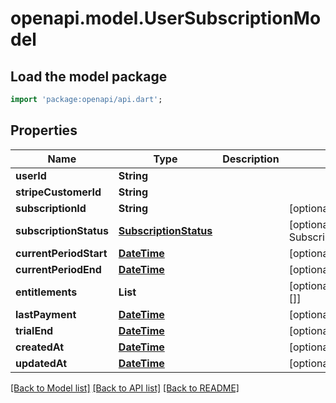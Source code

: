 # openapi.model.UserSubscriptionModel

## Load the model package
```dart
import 'package:openapi/api.dart';
```

## Properties
Name | Type | Description | Notes
------------ | ------------- | ------------- | -------------
**userId** | **String** |  | 
**stripeCustomerId** | **String** |  | 
**subscriptionId** | **String** |  | [optional] 
**subscriptionStatus** | [**SubscriptionStatus**](SubscriptionStatus.md) |  | [optional] [default to SubscriptionStatus.unpaid]
**currentPeriodStart** | [**DateTime**](DateTime.md) |  | [optional] 
**currentPeriodEnd** | [**DateTime**](DateTime.md) |  | [optional] 
**entitlements** | **List<String>** |  | [optional] [default to const []]
**lastPayment** | [**DateTime**](DateTime.md) |  | [optional] 
**trialEnd** | [**DateTime**](DateTime.md) |  | [optional] 
**createdAt** | [**DateTime**](DateTime.md) |  | [optional] 
**updatedAt** | [**DateTime**](DateTime.md) |  | [optional] 

[[Back to Model list]](../README.md#documentation-for-models) [[Back to API list]](../README.md#documentation-for-api-endpoints) [[Back to README]](../README.md)


